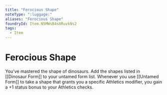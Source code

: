 ```yaml
---
title: "Ferocious Shape"
noteType: ":luggage:"
aliases: "Ferocious Shape"
foundryId: Item.N5MWsB4s8RuvkNs2
tags:
  - Item
---
```


# Ferocious Shape

You've mastered the shape of dinosaurs. Add the shapes listed in [[Dinosaur Form]] to your untamed form list. Whenever you use [[Untamed Form]] to take a shape that grants you a specific Athletics modifier, you gain a +1 status bonus to your Athletics checks.
